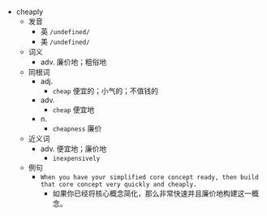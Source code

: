 - cheaply
  - 发音
    - 英 `/undefined/`
    - 美 `/undefined/`
  - 词义
    - adv. 廉价地；粗俗地
  - 同根词
    - adj.
      - `cheap` 便宜的；小气的；不值钱的
    - adv.
      - `cheap` 便宜地
    - n.
      - `cheapness` 廉价
  - 近义词
    - adv. 便宜地；廉价地
      - `inexpensively`
  - 例句
    - `When you have your simplified core concept ready, then build that core concept very quickly and cheaply.`
      - 如果你已经将核心概念简化，那么非常快速并且廉价地构建这一概念。


